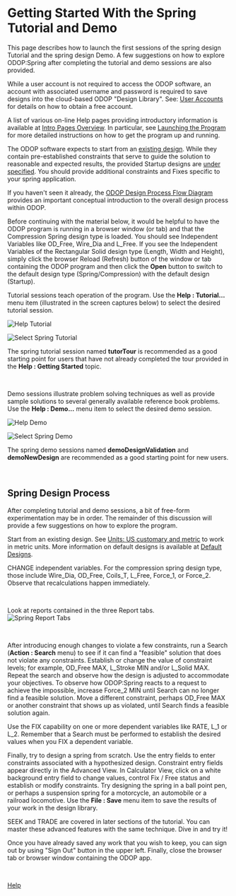 # Getting Started With the Spring Tutorial and Demo

This page describes how to launch the first sessions of the spring design 
Tutorial and the spring design Demo.
A few suggestions on how to explore ODOP:Spring after completing the
tutorial and demo sessions are also provided.   

While a user account is not required to access the ODOP software,
an account with associated username and password is required to save designs into 
the cloud-based ODOP "Design Library".
See: [User Accounts](/docs/About/userAccounts.html) for details on
how to obtain a free account.

A list of various on-line Help pages providing introductory information is available at
[Intro Pages Overview](/docs/About/introPagesOverview.html).
In particular, see [Launching the Program](launchODOP.html) for more detailed instructions on 
how to get the program up and running.

The ODOP software expects to start from an [existing design](/docs/Help/defaultDesigns.html).
While they contain pre-established constraints that 
serve to guide the solution to reasonable and expected results,
the provided Startup designs are [under specified](/docs/Help/designSituations.html). 
You should provide additional constraints and Fixes specific to your spring application.

If you haven't seen it already, the 
[ODOP Design Process Flow Diagram](/docs/About/img/DesignProcessFlowDiagram.png)
provides an important conceptual introduction to the overall design process within ODOP.   

Before continuing with the material below, 
it would be helpful to have the ODOP program is running in a browser window (or tab) 
and that the Compression Spring design type is loaded.
You should see Independent Variables like OD\_Free, Wire\_Dia and L\_Free.
If you see the Independent Variables of the Rectangular Solid design type 
(Length, Width and Height),
simply click the browser Reload (Refresh) button of the window or tab containing the ODOP program 
and then click the **Open** button to switch to the default design type (Spring/Compression) 
with the default design (Startup).  

Tutorial sessions teach operation of the program.
Use the **Help : Tutorial...** menu item (illustrated in the screen captures below) 
to select the desired tutorial session.   

![Help Tutorial](/docs/Help/img/HelpTutorial.png "Help Tutorial")   
   

![Select Spring Tutorial](/docs/Help/img/SelectSpringTutor.png "Select Spring Tutorial")   
   
The spring tutorial session named **tutorTour** is recommended as a good starting point
for users that have not already completed the tour provided in the **Help : Getting Started** topic.   

&nbsp;

Demo sessions illustrate problem solving techniques as well as provide
sample solutions to several generally available reference book problems.
Use the **Help : Demo...** menu item to select the desired demo session.   

![Help Demo](/docs/Help/img/HelpDemo.png "Help Demo")   
   

![Select Spring Demo](/docs/Help/img/SelectSpringDemo.png "[Select Spring Demo")   
   
The spring demo sessions named **demoDesignValidation** and **demoNewDesign** are recommended as a good
starting point for new users.   

&nbsp;

## Spring Design Process   

After completing tutorial and demo sessions,
a bit of free-form experimentation may be in order.
The remainder of this discussion will provide a few 
suggestions on how to explore the program.

Start from an existing design. 
See [Units: US customary and metric](SpringDesign/unitsUSmetric.html) to
work in metric units. 
More information on default designs is available at [Default Designs](/docs/Help/defaultDesigns.html).

CHANGE independent variables.
For the compression spring design type, those include
  Wire\_Dia, OD\_Free, Coils\_T, L\_Free, Force\_1, or Force\_2.
 Observe that recalculations happen immediately.
 
&nbsp;

 Look at reports contained in the three Report tabs.   
 ![Spring Report Tabs](/docs/Help/img/SpringReportTabs.png "Spring Report Tabs")   
 
&nbsp;

 After introducing enough changes to violate a few constraints,
 run a Search (**Action : Search** menu) to see if it can find a "feasible" 
 solution that  does not violate any constraints. 
 Establish or change the value of constraint levels; 
 for example,  OD\_Free MAX, L\_Stroke MIN and/or L\_Solid MAX. 
 Repeat the  search and observe how the design is adjusted to accommodate 
 your objectives. 
 To observe how ODOP:Spring reacts to a request to achieve the impossible, 
 increase Force\_2 MIN until Search can no longer find a feasible solution. 
 Move a different constraint, perhaps OD\_Free MAX or another
 constraint that shows up as violated, until Search finds a feasible
 solution again.
 
 Use the FIX capability on one or more dependent variables like 
 RATE, L\_1 or L\_2. 
 Remember that a Search must be performed to establish the desired
 values when you FIX a dependent variable.

 Finally, try to design a spring from scratch. 
 Use the entry fields to enter constraints associated with a hypothesized design. 
 Constraint entry fields appear directly in the Advanced View. 
 In Calculator View, click on a white background entry field to change values, 
 control Fix / Free status and establish or modify constraints. 
 Try designing the spring in a ball  point pen, 
 or perhaps a suspension spring for a motorcycle, 
 an automobile or a railroad locomotive. 
 Use the **File : Save** menu item to save the results of your work in 
 the design library.
 
 SEEK and TRADE are covered in later sections of the tutorial.
 You can master these advanced features with the same technique. 
 Dive in and try it! 
 
 Once you have already saved any work that you wish to keep, you can sign out 
 by using "Sign Out" button in the upper left.
 Finally, close the browser tab or browser window containing the ODOP app.
  
&nbsp;   
    
[Help](/docs/Help)

 